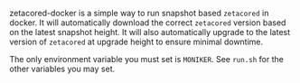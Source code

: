 zetacored-docker is a simple way to run snapshot based `zetacored` in docker. It will automatically download the correct `zetacored` version based on the latest snapshot height. It will also automatically upgrade to the latest version of `zetacored` at upgrade height to ensure minimal downtime.

The only environment variable you must set is `MONIKER`. See `run.sh` for the other variables you may set.